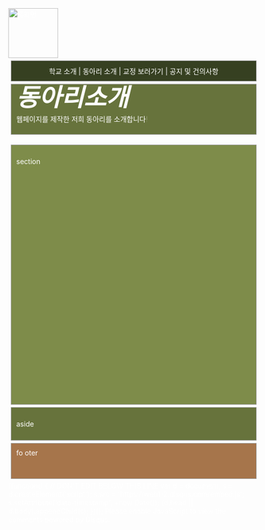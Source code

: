 <!DOCTYPE HTML>
<html>
<head>
<meta content="text/html; charset=euc-kr">
<meta charset="utf-8">
<title>부평여고 교정</title>
<style type="text/css">
	body {
		color: #FFFF;
    width: 1fr;
	}
	img[src$=".gif"], img[src$=".png"] {
image-rendering: -moz-crisp-edges; /* Firefox */
image-rendering: -o-crisp-edges; /* Opera */
image-rendering: -webkit-optimize-contrast;/* Webkit (non-standard naming) */
image-rendering: crisp-edges;
-ms-interpolation-mode: nearest-neighbor; /* IE (non-standard property) */
} /*이미지 화질 개선*/
	div #wapper {
		text-align: left;
		min-height: 300px;
		margin: 0 auto;
	}
	header, footer, aside, section {
		border: 1px solid #999;
		margin: 5px;
		padding: 10px;
	}
	header {
		height: 20px;
		background-color: #364021;
	}
	nav {
		background-color: #67733C;
    height: 100px;
		border: 1px solid #999;
		margin: 5px;
	  padding: -10px;
	}
	section {
    margin-top: 20px;
		background-color: #7E8C4A;
    height: 500px;
	}
	aside {
		background-color: #67733C;
	}
	footer {
		height: 50px;
		background-color: #A6754B;
		position: relatiev;
		clear: both;
	}
	a {
		text-decoration-line: none;
		color: #FFFF;
	}
</style>

</head>
<body>
	<a href="file:///C:/Users/bu051_cw6lgbc/OneDrive/%EB%B0%94%ED%83%95%20%ED%99%94%EB%A9%B4/%EC%BB%B4%EB%8F%99/e.html">
  <img src="https://www.google.com/logos/doodles/2017/south-korea-national-day-2017-5130982918193152.7-2x.png"
	     alt="홈화면"
			 width="100px">
  </a>
	<div id="wapper">
		<!--목록-->
		<header>
			<a href="file:///C:/Users/bu051_cw6lgbc/OneDrive/%EB%B0%94%ED%83%95%20%ED%99%94%EB%A9%B4/%EC%BB%B4%EB%8F%99/1.html" border="0">학교 소개</a> |
			<a href="file:///C:/Users/bu051_cw6lgbc/OneDrive/%EB%B0%94%ED%83%95%20%ED%99%94%EB%A9%B4/%EC%BB%B4%EB%8F%99/2.html" border="0">동아리 소개</a> |
			<a href="file:///C:/Users/bu051_cw6lgbc/OneDrive/%EB%B0%94%ED%83%95%20%ED%99%94%EB%A9%B4/%EC%BB%B4%EB%8F%99/3.html" border="0">교정 보러가기</a> |
			<a href="file:///C:/Users/bu051_cw6lgbc/OneDrive/%EB%B0%94%ED%83%95%20%ED%99%94%EB%A9%B4/%EC%BB%B4%EB%8F%99/4.html" border="0">공지 및 건의사항</a>
	  </header>
		<!--제목-->
		<nav>
			<span style="font-style: italic;
			font-weight: bold;
      font-size: 350%;
			line-height: -1.0em;
			padding: 10px;
			font-family: Georgia, serif
			font-weight: lighter;
			line-height: 110%">동아리소개</span>
      <p style="font-size: 150% bold
			font-style: oblique;
			font-weight: lighter;
			line-height: 30%;
			padding-left: 10px;">웹페이지를 제작한 저희 동아리를 소개합니다!</p>
		</nav>
		<!--본문-->
		<section>
			<p>section</p>
		</section>
		<!--사이드바-->
		<aside>
			<p>aside</p>
		</aside>
		<!--아랫-->
		<footer>fo oter</footer>
		(function() { // DON'T EDIT BELOW THIS LINE
var d = document, s = d.createElement('script');
s.src = 'https://web1-2.disqus.com/embed.js';
s.setAttribute('data-timestamp', +new Date());
(d.head || d.body).appendChild(s);
})();
</script>
<noscript>Please enable JavaScript to view the <a href="https://disqus.com/?ref_noscript">comments powered by Disqus.</a></noscript>
</html>
